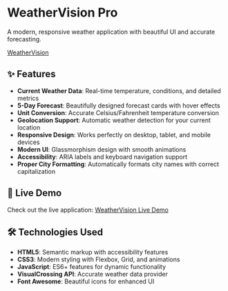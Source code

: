 # WeatherVision Pro

A modern, responsive weather application with beautiful UI and accurate forecasting.

[WeatherVision](https://github.com/mutopia7/weather)


## ✨ Features

- **Current Weather Data**: Real-time temperature, conditions, and detailed metrics
- **5-Day Forecast**: Beautifully designed forecast cards with hover effects
- **Unit Conversion**: Accurate Celsius/Fahrenheit temperature conversion
- **Geolocation Support**: Automatic weather detection for your current location
- **Responsive Design**: Works perfectly on desktop, tablet, and mobile devices
- **Modern UI**: Glassmorphism design with smooth animations
- **Accessibility**: ARIA labels and keyboard navigation support
- **Proper City Formatting**: Automatically formats city names with correct capitalization

## 🚀 Live Demo

Check out the live application: [WeatherVision Live Demo](https://github.com/mutopia7/weather)

## 🛠️ Technologies Used

- **HTML5**: Semantic markup with accessibility features
- **CSS3**: Modern styling with Flexbox, Grid, and animations
- **JavaScript**: ES6+ features for dynamic functionality
- **VisualCrossing API**: Accurate weather data provider
- **Font Awesome**: Beautiful icons for enhanced UI

